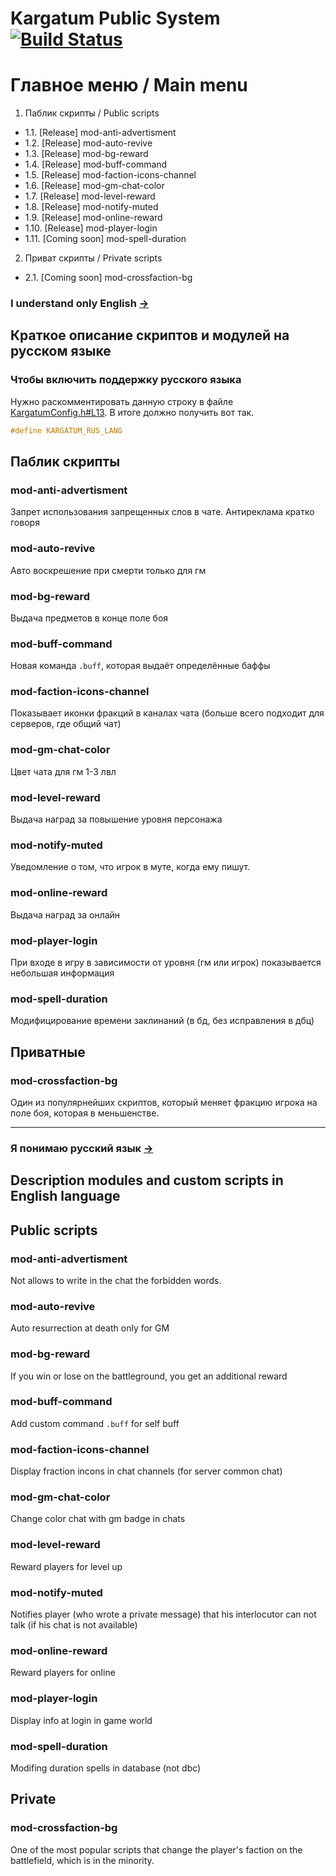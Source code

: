# Kargatum Public System [![Build Status](https://travis-ci.com/Winfidonarleyan/kargatum-system.svg?branch=master)](https://travis-ci.com/Winfidonarleyan/kargatum-system)

# Главное меню / Main menu
1. Паблик скрипты / Public scripts
- 1.1. [Release]    mod-anti-advertisment
- 1.2. [Release]    mod-auto-revive
- 1.3. [Release]    mod-bg-reward
- 1.4. [Release]    mod-buff-command
- 1.5. [Release]    mod-faction-icons-channel
- 1.6. [Release]    mod-gm-chat-color
- 1.7. [Release]    mod-level-reward
- 1.8. [Release]    mod-notify-muted
- 1.9. [Release]    mod-online-reward
- 1.10. [Release]   mod-player-login
- 1.11. [Coming soon] mod-spell-duration
2. Приват скрипты / Private scripts
- 2.1. [Coming soon] mod-crossfaction-bg

### I understand only English [->](https://github.com/Winfidonarleyan/kargatum-system/blob/master/README.md#description-modules-and-custom-scripts-in-english-language)

## Краткое описание скриптов и модулей на русском языке

### Чтобы включить поддержку русского языка
Нужно раскомментировать данную строку в файле [KargatumConfig.h#L13](https://github.com/Winfidonarleyan/kargatum-system/blob/master/src/Kargatum-lib/KargatumConfig.h#L13). В итоге должно получить вот так. 
```cpp
#define KARGATUM_RUS_LANG
```

## Паблик скрипты
### mod-anti-advertisment
Запрет использования запрещенных слов в чате. Антиреклама кратко говоря

### mod-auto-revive 
Авто воскрешение при смерти только для гм

### mod-bg-reward
Выдача предметов в конце поле боя

### mod-buff-command
Новая команда `.buff`, которая выдаёт определённые баффы

### mod-faction-icons-channel
Показывает иконки фракций в каналах чата (больше всего подходит для серверов, где общий чат)

### mod-gm-chat-color
Цвет чата для гм 1-3 лвл

### mod-level-reward
Выдача наград за повышение уровня персонажа

### mod-notify-muted
Уведомление о том, что игрок в муте, когда ему пишут.

### mod-online-reward
Выдача наград за онлайн

### mod-player-login
При входе в игру в зависимости от уровня (гм или игрок) показывается небольшая информация

### mod-spell-duration
Модифицирование времени заклинаний (в бд, без исправления в дбц)

## Приватные

### mod-crossfaction-bg
Один из популярнейших скриптов, который меняет фракцию игрока на поле боя, которая в меньшенстве.

------

### Я понимаю русский язык [->](https://github.com/Winfidonarleyan/kargatum-system#краткое-описание-скриптов-и-модулей-на-русском-языке)

## Description modules and custom scripts in English language

## Public scripts
### mod-anti-advertisment
Not allows to write in the chat the forbidden words.

### mod-auto-revive 
Auto resurrection at death only for GM

### mod-bg-reward
If you win or lose on the battleground, you get an additional reward

### mod-buff-command
Add custom command `.buff` for self buff

### mod-faction-icons-channel
Display fraction incons in chat channels (for server common chat)

### mod-gm-chat-color
Change color chat with gm badge in chats

### mod-level-reward
Reward players for level up

### mod-notify-muted
Notifies player (who wrote a private message) that his interlocutor can not talk (if his chat is not available)

### mod-online-reward
Reward players for online

### mod-player-login
Display info at login in game world

### mod-spell-duration
Modifing duration spells in database (not dbc)

## Private

### mod-crossfaction-bg
One of the most popular scripts that change the player's faction on the battlefield, which is in the minority.
